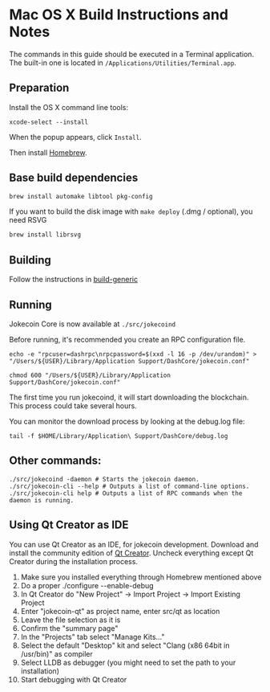 Mac OS X Build Instructions and Notes
====================================
The commands in this guide should be executed in a Terminal application.
The built-in one is located in `/Applications/Utilities/Terminal.app`.

Preparation
-----------
Install the OS X command line tools:

`xcode-select --install`

When the popup appears, click `Install`.

Then install [Homebrew](https://brew.sh).

Base build dependencies
-----------------------

```bash
brew install automake libtool pkg-config
```

If you want to build the disk image with `make deploy` (.dmg / optional), you need RSVG
```bash
brew install librsvg
```

Building
--------

Follow the instructions in [build-generic](build-generic.md)

Running
-------

Jokecoin Core is now available at `./src/jokecoind`

Before running, it's recommended you create an RPC configuration file.

    echo -e "rpcuser=dashrpc\nrpcpassword=$(xxd -l 16 -p /dev/urandom)" > "/Users/${USER}/Library/Application Support/DashCore/jokecoin.conf"

    chmod 600 "/Users/${USER}/Library/Application Support/DashCore/jokecoin.conf"

The first time you run jokecoind, it will start downloading the blockchain. This process could take several hours.

You can monitor the download process by looking at the debug.log file:

    tail -f $HOME/Library/Application\ Support/DashCore/debug.log

Other commands:
-------

    ./src/jokecoind -daemon # Starts the jokecoin daemon.
    ./src/jokecoin-cli --help # Outputs a list of command-line options.
    ./src/jokecoin-cli help # Outputs a list of RPC commands when the daemon is running.

Using Qt Creator as IDE
------------------------
You can use Qt Creator as an IDE, for jokecoin development.
Download and install the community edition of [Qt Creator](https://www.qt.io/download/).
Uncheck everything except Qt Creator during the installation process.

1. Make sure you installed everything through Homebrew mentioned above
2. Do a proper ./configure --enable-debug
3. In Qt Creator do "New Project" -> Import Project -> Import Existing Project
4. Enter "jokecoin-qt" as project name, enter src/qt as location
5. Leave the file selection as it is
6. Confirm the "summary page"
7. In the "Projects" tab select "Manage Kits..."
8. Select the default "Desktop" kit and select "Clang (x86 64bit in /usr/bin)" as compiler
9. Select LLDB as debugger (you might need to set the path to your installation)
10. Start debugging with Qt Creator
